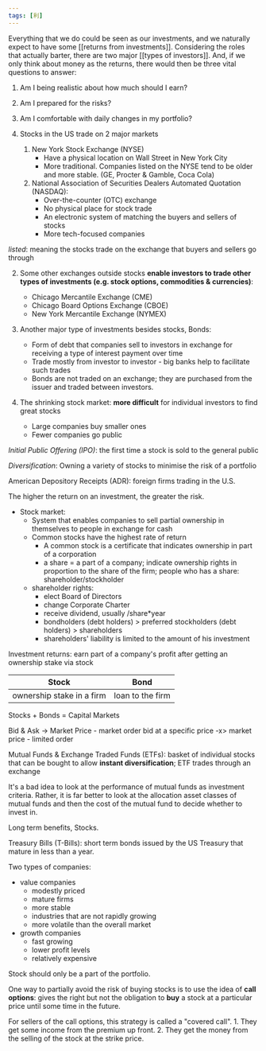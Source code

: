```yaml
---
tags: [利]
---
```


Everything that we do could be seen as our investments, and we naturally expect to have some [[returns from investments]]. Considering the roles that actually barter, there are two major [[types of investors]]. And, if we only think about money as the returns, there would then be three vital questions to answer:

1. Am I being realistic about how much should I earn?
2. Am I prepared for the risks?
3. Am I comfortable with daily changes in my portfolio?













1. Stocks in the US trade on 2 major markets
	1) New York Stock Exchange (NYSE)
		- Have a physical location on Wall Street in New York City
		- More traditional. Companies listed on the NYSE tend to be older and more stable. (GE, Procter & Gamble, Coca Cola)
	2) National Association of Securities Dealers Automated Quotation (NASDAQ):
		- Over-the-counter (OTC) exchange
		- No physical place for stock trade
		- An electronic system of matching the buyers and sellers of stocks
		- More tech-focused companies

*listed*: meaning the stocks trade on the exchange that buyers and sellers go through

2. Some other exchanges outside stocks **enable investors to trade other types of investments (e.g. stock options, commodities & currencies)**:
	- Chicago Mercantile Exchange (CME)
	- Chicago Board Options Exchange (CBOE)
	- New York Mercantile Exchange (NYMEX)

3. Another major type of investments besides stocks, Bonds:
	- Form of debt that companies sell to investors in exchange for receiving a type of interest payment over time
	- Trade mostly from investor to investor - big banks help to facilitate such trades
	- Bonds are not traded on an exchange; they are purchased from the issuer and traded between investors.

4. The shrinking stock market: **more difficult** for individual investors to find great stocks
	- Large companies buy smaller ones
	- Fewer companies go public

*Initial Public Offering (IPO)*: the first time a stock is sold to the general public

*Diversification*: Owning a variety of stocks to minimise the risk of a portfolio

American Depository Receipts (ADR): foreign firms trading in the U.S.

The higher the return on an investment, the greater the risk.

- Stock market:
	- System that enables companies to sell partial ownership in themselves to people in exchange for cash
	- Common stocks have the highest rate of return
		- A common stock is a certificate that indicates ownership in part of a corporation
		- a share = a part of a company; indicate ownership rights in proportion to the share of the firm; people who has a share: shareholder/stockholder
	- shareholder rights:
		- elect Board of Directors
		- change Corporate Charter
		- receive dividend, usually /share*year
		- bondholders (debt holders) > preferred stockholders (debt holders) > shareholders
		- shareholders' liability is limited to the amount of his investment

Investment returns: earn part of a company's profit after getting an ownership stake via stock

|           Stock           |       Bond       |
|:-------------------------:|:----------------:|
| ownership stake in a firm | loan to the firm | 

Stocks + Bonds = Capital Markets

Bid & Ask -> Market Price - market order
bid at a specific price -x> market price - limited order

Mutual Funds & Exchange Traded Funds (ETFs): basket of individual stocks that can be bought to allow **instant diversification**; ETF trades through an exchange

It's a bad idea to look at the performance of mutual funds as investment criteria. Rather, it is far better to look at the allocation asset classes of mutual funds and then the cost of the mutual fund to decide whether to invest in.

Long term benefits, Stocks.

Treasury Bills (T-Bills): short term bonds issued by the US Treasury that mature in less than a year.

Two types of companies:
- value companies
	- modestly priced
	- mature firms
	- more stable
	- industries that are not rapidly growing
	- more volatile than the overall market
- growth companies
	- fast growing
	- lower profit levels
	- relatively expensive

Stock should only be a part of the portfolio.

One way to partially avoid the risk of buying stocks is to use the idea of **call options**: gives the right but not the obligation to **buy** a stock at a particular price until some time in the future.

For sellers of the call options, this strategy is called a "covered call". 1. They get some income from the premium up front. 2. They get the money from the selling of the stock at the strike price.